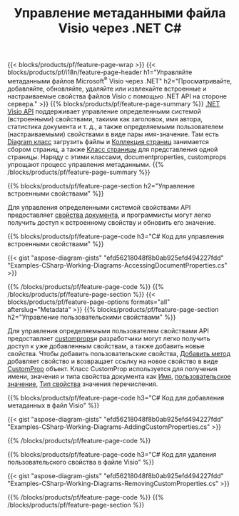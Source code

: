 ﻿---
title: Управление метаданными файла Visio через .NET C#
url: /ru/net/metadata/
description: Просматривайте, добавляйте, редактируйте, удаляйте или извлекайте метаданные файлов Visio с помощью всего нескольких строк кода C#
---
{{< blocks/products/pf/feature-page-wrap >}}
{{< blocks/products/pf/i18n/feature-page-header h1="Управляйте метаданными файлов Microsoft<sup>&reg;</sup> Visio через .NET" h2="Просматривайте, добавляйте, обновляйте, удаляйте или извлекайте встроенные и настраиваемые свойства файлов Visio с помощью .NET API на стороне сервера." >}}
{{% blocks/products/pf/feature-page-summary %}}
[.NET Visio API](/diagram/net/) поддерживает управление определенными системой (встроенными) свойствами, такими как заголовок, имя автора, статистика документа и т. д., а также определяемыми пользователем (настраиваемыми) свойствами в виде пары имя-значение. Там есть [Diagram класс](https://apireference.aspose.com/diagram/net/aspose.diagram/diagram) загрузить файлы и [Коллекция страниц](https://apireference.aspose.com/diagram/net/aspose.diagram/pagecollection) занимается сбором страниц, а также [Класс страницы](https://apireference.aspose.com/diagram/net/aspose.diagram/page) для представления одной страницы. Наряду с этими классами, documentproperties, customprops упрощают процесс управления метаданными. 
{{% /blocks/products/pf/feature-page-summary %}}

{{% blocks/products/pf/feature-page-section h2="Управление встроенными свойствами" %}}

Для управления определенными системой свойствами API предоставляет [свойства документа](https://apireference.aspose.com/diagram/net/aspose.diagram/documentproperties), и программисты могут легко получить доступ к встроенному свойству и обновить его значение. 

{{% blocks/products/pf/feature-page-code h3="C# Код для управления встроенными свойствами" %}}

{{< gist "aspose-diagram-gists" "efd56218048f8b0ab925efd494227fdd" "Examples-CSharp-Working-Diagrams-AccessingDocumentProperties.cs" >}}

{{% /blocks/products/pf/feature-page-code %}}
{{% /blocks/products/pf/feature-page-section %}}
{{< blocks/products/pf/feature-page-options formats="all" afterslug="Metadata" >}}
{{% blocks/products/pf/feature-page-section h2="Управление пользовательскими свойствами" %}}

Для управления определяемыми пользователем свойствами API предоставляет [customprops](https://apireference.aspose.com/diagram/net/aspose.diagram/documentproperties/properties/customprops)и разработчики могут легко получить доступ к уже добавленным свойствам, а также добавить новые свойства. Чтобы добавить пользовательские свойства, [Добавить метод](https://apireference.aspose.com/diagram/net/aspose.diagram/custompropcollection/methods/add)  добавляет свойство и возвращает ссылку на новое свойство в виде [CustomProp](https://apireference.aspose.com/diagram/net/aspose.diagram/customprop) объект. Класс CustomProp используется для получения имени, значения и типа свойства документа как [Имя](https://apireference.aspose.com/diagram/net/aspose.diagram/customprop/properties/name), [пользовательское значение](https://apireference.aspose.com/diagram/net/aspose.diagram/customprop/properties/customvalue), [Тип свойства](https://apireference.aspose.com/diagram/net/aspose.diagram/customprop/properties/proptype) значения перечисления. 
 
{{% blocks/products/pf/feature-page-code h3="C# Код для добавления метаданных в файл Visio" %}}

{{< gist "aspose-diagram-gists" "efd56218048f8b0ab925efd494227fdd" "Examples-CSharp-Working-Diagrams-AddingCustomProperties.cs" >}}

{{% /blocks/products/pf/feature-page-code %}}


{{% blocks/products/pf/feature-page-code h3="C# Код для удаления пользовательского свойства в файле Visio" %}}

{{< gist "aspose-diagram-gists" "efd56218048f8b0ab925efd494227fdd" "Examples-CSharp-Working-Diagrams-RemovingCustomProperties.cs" >}}

{{% /blocks/products/pf/feature-page-code %}}
{{% /blocks/products/pf/feature-page-section %}}
